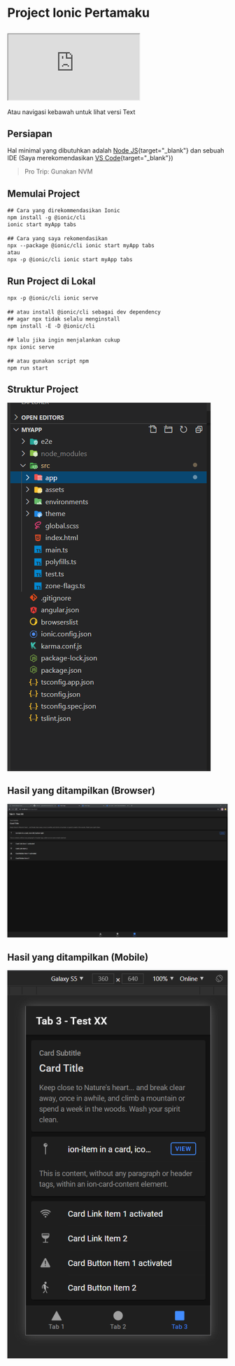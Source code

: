# Project Ionic Pertamaku

##
<iframe src="https://www.youtube.com/embed/v_cJ1iJ_LvY"></iframe>

Atau navigasi kebawah untuk lihat versi Text

## Persiapan

Hal minimal yang dibutuhkan adalah [Node JS](https://nodejs.org/){target="_blank"} dan sebuah IDE (Saya merekomendasikan [VS Code](https://code.visualstudio.com/){target="_blank"})

> Pro Trip: Gunakan NVM


## Memulai Project

```shell
## Cara yang direkommendasikan Ionic
npm install -g @ionic/cli
ionic start myApp tabs

## Cara yang saya rekomendasikan
npx --package @ionic/cli ionic start myApp tabs
atau
npx -p @ionic/cli ionic start myApp tabs
```

## Run Project di Lokal

```shell
npx -p @ionic/cli ionic serve

## atau install @ionic/cli sebagai dev dependency
## agar npx tidak selalu menginstall
npm install -E -D @ionic/cli

## lalu jika ingin menjalankan cukup
npx ionic serve

## atau gunakan script npm
npm run start
```
## Struktur Project
![](assets/project-ionic-pertama-struktur.png)

## Hasil yang ditampilkan (Browser)
![](assets/project-ionic-pertama-browser.png)

## Hasil yang ditampilkan (Mobile)
![](assets/project-ionic-pertama-mobile.png)
